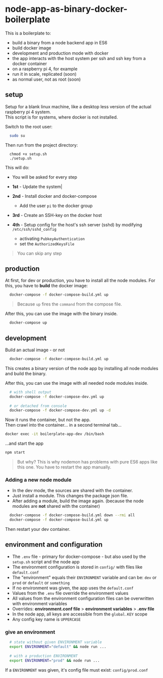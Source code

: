 # node-app-as-binary-docker-boilerplate

This is a boilerplate to:

- build a binary from a node backend app in ES6
- build docker image
- development and production mode with docker
- the app interacts with the host system per ssh and ssh key from a docker container
- on a raspberry pi 4, for example
- run it in scale, replicated (soon)
- as normal user, not as root (soon)

## setup

Setup for a blank linux machine, like a desktop less version of the actual raspberry pi 4 system.  
This script is for systems, where docker is not installed.

Switch to the root user:

```bash
  sudo su
```

Then run from the project directory:

```
  chmod +x setup.sh
  ./setup.sh
```

This will do:

- You will be asked for every step 

- **1st** - Update the system|
- **2nd** - Install docker and docker-compose
  - Add the user `pi` to the docker group
- **3rd** - Create an SSH-key on the docker host
- **4th** - Setup config for the host's ssh server (sshd) by modifying `/etc/ssh/sshd_config`
  - activating `PubkeyAuthentication`
  - set the `AuthorizedKeysFile`

> You can skip any step

## production
At first, for dev or production, you have to install all the node modules. For this, you have to **build** the docker
image:

```bash
  docker-compose -f docker-compose-build.yml up
```

> Because `up` fires the `command` from the compose file.

After this, you can use the image with the binary inside.

```bash
  docker-compose up
```

## development
Build an actual image - or not  

```bash
  docker-compose -f docker-compose-build.yml up
```

This creates a binary version of the node app by installing all node modules and build the binary.

After this, you can use the image with all needed node modules inside.

```bash
  # with shell output
  docker-compose -f docker-compose-dev.yml up
  
  # or detached from console
  docker-compose -f docker-compose-dev.yml up -d  
```

Now it runs the container, but not the app.  
Then crawl into the container... in a second terminal tab...  

```bash
docker exec -it boilerplate-app-dev /bin/bash
```

...and start the app

```bash
npm start
```

> But why? This is why nodemon has problems with pure ES6 apps like this one. You have to restart the app manually.

### Adding a new node module

- In the dev mode, the sources are shared with the container.
- Just install a module. This changes the package json file.
- After adding a module, build the image again. (because the node modules are **not** shared with the container)

```bash
  docker-compose -f docker-compose-build.yml down --rmi all
  docker-compose -f docker-compose-build.yml up
```

Then restart your dev container.

## environment and configuration

- The `.env` file - primary for docker-compose - but also used by the `setup.sh` script and the node app
- The environment configuration is stored in `config/` with files like `default.conf`
- The "environment" equals their `ENVIRONMENT` variable and can be: `dev` or `prod` or `default` or `something`
- If no environment was given, the app uses the `default.conf`
- Values from the `.env` file override the environment values
- All values from the environment configuration files can be overwritten with environment variables
- Overrides: **environment.conf file** > **environment variables** > **.env file**
- In the node app, all keys are accessible from the `global.KEY` scope
- Any config key name is `UPPERCASE`

### give an environment
```bash
  # state without given ENVIRONMENT variable
  export ENVIRONMENT="default" && node run ...
  
  # with a production ENVIRONMENT
  export ENVIRONMENT="prod" && node run ...
```

If a `ENVIRONMENT` was given, it's config file must exist: `config/prod.conf`